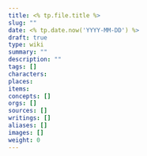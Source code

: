 ```yaml
---
title: <% tp.file.title %>
slug: ""
date: <% tp.date.now('YYYY-MM-DD') %>
draft: true
type: wiki
summary: ""
description: ""
tags: []
characters:
places:
items:
concepts: []
orgs: []
sources: []
writings: []
aliases: []
images: []
weight: 0
---
```

